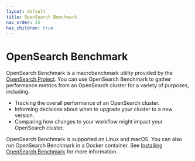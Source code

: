 ```yaml
---
layout: default
title: OpenSearch Benchmark
nav_order: 15
has_children: true
---
```


# OpenSearch Benchmark

OpenSearch Benchmark is a macrobenchmark utility provided by the [OpenSearch Project](https://github.com/opensearch-project). You can use OpenSearch Benchmark to gather performance metrics from an OpenSearch cluster for a variety of purposes, including:

- Tracking the overall performance of an OpenSearch cluster.
- Informing decisions about when to upgrade your cluster to a new version.
- Comparing how changes to your workflow might impact your OpenSearch cluster.

OpenSearch Benchmark is supported on Linux and macOS. You can also run OpenSearch Benchmark in a Docker container. See [Installing OpenSearch Benchmark]({{site.url}}{{site.baseurl}}/tuning-your-cluster/opensearch-benchmark/install-osb/) for more information.